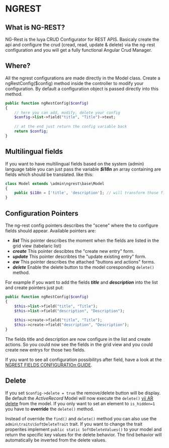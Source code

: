 NGREST
============

What is NG-REST?
----------------
NG-Rest is the luya CRUD Configurator for REST APIS. Basicaly create the api and configure the crud (cread, read, update & delete) via the ng-rest configuration and you will get a fully functional Angular Crud Manager.

Where?
--------
All the ngrest configurations are made directly in the Model class. Create a ngRestConfig($config) method inside the controller to modify your configuration. By default a configuration object is passed directly into this method.

```php
public function ngRestConfig($config)
{
    // here you can add, modify, delete your config
    $config->list->field("title", "Title")->text;
    
    // at the end just return the config variable back
    return $config;
}
```

Multilingual fields
-------------------
If you want to have multilingual fields based on the system (admin) language table you can just pass the variable ***$i18n*** an array containing are fields which should be translated. like this:

```php
class Model extends \admin\ngrest\base\Model
{
    public $i18n = ['title', 'description']; // will transform those field into multilingual fields
}
```

Configuration Pointers
--------------------
The ng-rest config pointers describes the "scene" where the to configure fields should appear. Available pointers are:
* ***list*** This pointer describes the moment when the fields are listed in the grid view (tabelaric list)
* ***create*** This pointer descibtes the "create new entry" form.
* ***update*** This pointer describtes the "update existing entry" form.
* ***aw*** This pointer describes the attached "buttons and actions" forms.
* ***delete*** Enable the delete button to the model coresponding `delete()` method.

For example if you want to add the fields ***title*** and ***description*** into the list and create pointers just put:

```php
public function ngRestConfig($config)
{
    $this->list->field("title", "Title");
    $this->list->field("description", "Description");
    
    $this->create->field("title", "Title");
    $this->create->field("description", "Description");
}
```

The fields title and description are now configure in the list and create actions. So you could now see the fields in the grid view and you could create new entrys for those two fields.

If you want to see all configuration possibilitys after field, have a look at the [NGREST FIELDS CONFIGURATIOn GUIDE](start-ngrest-fields.md).

Delete
------
If you set `$config->delete = true` the remove/delete button will be display. Be default the *ActiveRecord* Model will now execute the `delete()` [yii AR delete](http://www.yiiframework.com/doc-2.0/yii-db-activerecord.html#delete()-detail) from the model. If you only want to set an element to `is_hidden=1` you have to **override** the `delete()` method.

Instead of override the `find()` and `delete()` method you can also use the `admin\traits\SoftDeleteTrait` trait. If you want to change the trait properites implement `public static SoftDeleteValues()` to your model and return the specific key values for the delete behavior. The find behavior will automatically be inverted from the delete values.